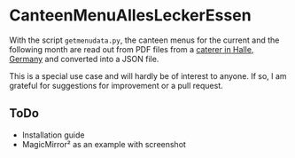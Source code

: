 # CanteenMenuAllesLeckerEssen

With the script `getmenudata.py`, the canteen menus for the current and the following month are read out from PDF files from a [caterer in Halle, Germany](https://www.alles-lecker-essen.de) and converted into a JSON file.

This is a special use case and will hardly be of interest to anyone. If so, I am grateful for suggestions for improvement or a pull request.


## ToDo
- Installation guide
- MagicMirror² as an example with screenshot